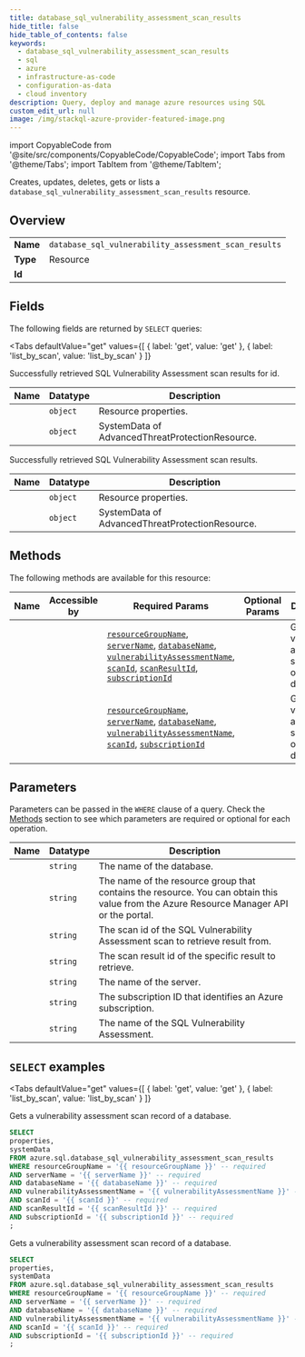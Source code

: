 ```yaml
--- 
title: database_sql_vulnerability_assessment_scan_results
hide_title: false
hide_table_of_contents: false
keywords:
  - database_sql_vulnerability_assessment_scan_results
  - sql
  - azure
  - infrastructure-as-code
  - configuration-as-data
  - cloud inventory
description: Query, deploy and manage azure resources using SQL
custom_edit_url: null
image: /img/stackql-azure-provider-featured-image.png
---
```


import CopyableCode from '@site/src/components/CopyableCode/CopyableCode';
import Tabs from '@theme/Tabs';
import TabItem from '@theme/TabItem';

Creates, updates, deletes, gets or lists a <code>database_sql_vulnerability_assessment_scan_results</code> resource.

## Overview
<table><tbody>
<tr><td><b>Name</b></td><td><code>database_sql_vulnerability_assessment_scan_results</code></td></tr>
<tr><td><b>Type</b></td><td>Resource</td></tr>
<tr><td><b>Id</b></td><td><CopyableCode code="azure.sql.database_sql_vulnerability_assessment_scan_results" /></td></tr>
</tbody></table>

## Fields

The following fields are returned by `SELECT` queries:

<Tabs
    defaultValue="get"
    values={[
        { label: 'get', value: 'get' },
        { label: 'list_by_scan', value: 'list_by_scan' }
    ]}
>
<TabItem value="get">

Successfully retrieved SQL Vulnerability Assessment scan results for id.

<table>
<thead>
    <tr>
    <th>Name</th>
    <th>Datatype</th>
    <th>Description</th>
    </tr>
</thead>
<tbody>
<tr>
    <td><CopyableCode code="properties" /></td>
    <td><code>object</code></td>
    <td>Resource properties.</td>
</tr>
<tr>
    <td><CopyableCode code="systemData" /></td>
    <td><code>object</code></td>
    <td>SystemData of AdvancedThreatProtectionResource.</td>
</tr>
</tbody>
</table>
</TabItem>
<TabItem value="list_by_scan">

Successfully retrieved SQL Vulnerability Assessment scan results.

<table>
<thead>
    <tr>
    <th>Name</th>
    <th>Datatype</th>
    <th>Description</th>
    </tr>
</thead>
<tbody>
<tr>
    <td><CopyableCode code="properties" /></td>
    <td><code>object</code></td>
    <td>Resource properties.</td>
</tr>
<tr>
    <td><CopyableCode code="systemData" /></td>
    <td><code>object</code></td>
    <td>SystemData of AdvancedThreatProtectionResource.</td>
</tr>
</tbody>
</table>
</TabItem>
</Tabs>

## Methods

The following methods are available for this resource:

<table>
<thead>
    <tr>
    <th>Name</th>
    <th>Accessible by</th>
    <th>Required Params</th>
    <th>Optional Params</th>
    <th>Description</th>
    </tr>
</thead>
<tbody>
<tr>
    <td><a href="#get"><CopyableCode code="get" /></a></td>
    <td><CopyableCode code="select" /></td>
    <td><a href="#parameter-resourceGroupName"><code>resourceGroupName</code></a>, <a href="#parameter-serverName"><code>serverName</code></a>, <a href="#parameter-databaseName"><code>databaseName</code></a>, <a href="#parameter-vulnerabilityAssessmentName"><code>vulnerabilityAssessmentName</code></a>, <a href="#parameter-scanId"><code>scanId</code></a>, <a href="#parameter-scanResultId"><code>scanResultId</code></a>, <a href="#parameter-subscriptionId"><code>subscriptionId</code></a></td>
    <td></td>
    <td>Gets a vulnerability assessment scan record of a database.</td>
</tr>
<tr>
    <td><a href="#list_by_scan"><CopyableCode code="list_by_scan" /></a></td>
    <td><CopyableCode code="select" /></td>
    <td><a href="#parameter-resourceGroupName"><code>resourceGroupName</code></a>, <a href="#parameter-serverName"><code>serverName</code></a>, <a href="#parameter-databaseName"><code>databaseName</code></a>, <a href="#parameter-vulnerabilityAssessmentName"><code>vulnerabilityAssessmentName</code></a>, <a href="#parameter-scanId"><code>scanId</code></a>, <a href="#parameter-subscriptionId"><code>subscriptionId</code></a></td>
    <td></td>
    <td>Gets a vulnerability assessment scan record of a database.</td>
</tr>
</tbody>
</table>

## Parameters

Parameters can be passed in the `WHERE` clause of a query. Check the [Methods](#methods) section to see which parameters are required or optional for each operation.

<table>
<thead>
    <tr>
    <th>Name</th>
    <th>Datatype</th>
    <th>Description</th>
    </tr>
</thead>
<tbody>
<tr id="parameter-databaseName">
    <td><CopyableCode code="databaseName" /></td>
    <td><code>string</code></td>
    <td>The name of the database.</td>
</tr>
<tr id="parameter-resourceGroupName">
    <td><CopyableCode code="resourceGroupName" /></td>
    <td><code>string</code></td>
    <td>The name of the resource group that contains the resource. You can obtain this value from the Azure Resource Manager API or the portal.</td>
</tr>
<tr id="parameter-scanId">
    <td><CopyableCode code="scanId" /></td>
    <td><code>string</code></td>
    <td>The scan id of the SQL Vulnerability Assessment scan to retrieve result from.</td>
</tr>
<tr id="parameter-scanResultId">
    <td><CopyableCode code="scanResultId" /></td>
    <td><code>string</code></td>
    <td>The scan result id of the specific result to retrieve.</td>
</tr>
<tr id="parameter-serverName">
    <td><CopyableCode code="serverName" /></td>
    <td><code>string</code></td>
    <td>The name of the server.</td>
</tr>
<tr id="parameter-subscriptionId">
    <td><CopyableCode code="subscriptionId" /></td>
    <td><code>string</code></td>
    <td>The subscription ID that identifies an Azure subscription.</td>
</tr>
<tr id="parameter-vulnerabilityAssessmentName">
    <td><CopyableCode code="vulnerabilityAssessmentName" /></td>
    <td><code>string</code></td>
    <td>The name of the SQL Vulnerability Assessment.</td>
</tr>
</tbody>
</table>

## `SELECT` examples

<Tabs
    defaultValue="get"
    values={[
        { label: 'get', value: 'get' },
        { label: 'list_by_scan', value: 'list_by_scan' }
    ]}
>
<TabItem value="get">

Gets a vulnerability assessment scan record of a database.

```sql
SELECT
properties,
systemData
FROM azure.sql.database_sql_vulnerability_assessment_scan_results
WHERE resourceGroupName = '{{ resourceGroupName }}' -- required
AND serverName = '{{ serverName }}' -- required
AND databaseName = '{{ databaseName }}' -- required
AND vulnerabilityAssessmentName = '{{ vulnerabilityAssessmentName }}' -- required
AND scanId = '{{ scanId }}' -- required
AND scanResultId = '{{ scanResultId }}' -- required
AND subscriptionId = '{{ subscriptionId }}' -- required
;
```
</TabItem>
<TabItem value="list_by_scan">

Gets a vulnerability assessment scan record of a database.

```sql
SELECT
properties,
systemData
FROM azure.sql.database_sql_vulnerability_assessment_scan_results
WHERE resourceGroupName = '{{ resourceGroupName }}' -- required
AND serverName = '{{ serverName }}' -- required
AND databaseName = '{{ databaseName }}' -- required
AND vulnerabilityAssessmentName = '{{ vulnerabilityAssessmentName }}' -- required
AND scanId = '{{ scanId }}' -- required
AND subscriptionId = '{{ subscriptionId }}' -- required
;
```
</TabItem>
</Tabs>
